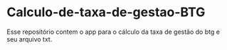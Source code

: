 # Calculo-de-taxa-de-gestao-BTG
Esse repositório contem o app para o cálculo da taxa de gestão do btg e seu arquivo txt.
